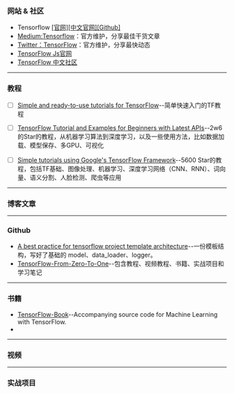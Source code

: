 

### 网站 & 社区

- Tensorflow [[官网]](https://www.tensorflow.org/)[[中文官网]](https://tensorflow.google.cn/)[[Github]](https://github.com/tensorflow/tensorflow)
- [Medium:Tensorflow](https://medium.com/tensorflow)：官方维护，分享最佳干货文章
- [Twitter：TensorFlow](https://twitter.com/tensorflow)：官方维护，分享最快动态
- [TensorFlow Js官网](https://js.tensorflow.org/)
- [TensorFlow 中文社区](https://www.tensorflowers.cn/)

---

### 教程

- [ ] [Simple and ready-to-use tutorials for TensorFlow](https://github.com/open-source-for-science/TensorFlow-Course#why-use-tensorflow)--简单快速入门的TF教程
- [ ] [TensorFlow Tutorial and Examples for Beginners with Latest APIs](https://github.com/aymericdamien/TensorFlow-Examples/)--2w6的Star的教程，从机器学习算法到深度学习，以及一些使用方法，比如数据加载、模型保存、多GPU、可视化
- [ ] [Simple tutorials using Google's TensorFlow Framework](https://github.com/nlintz/TensorFlow-Tutorials)--5600 Star的教程，包括TF基础、图像处理、机器学习、深度学习网络（CNN、RNN）、词向量、语义分割、人脸检测、爬虫等应用




---
### 博客文章


---
### Github

- [A best practice for tensorflow project template architecture](https://github.com/MrGemy95/Tensorflow-Project-Template)--一份模板结构，写好了基础的 model、data_loader、logger。
- [TensorFlow-From-Zero-To-One](https://github.com/amusi/TensorFlow-From-Zero-To-One)--包含教程、视频教程、书籍、实战项目和学习笔记


---
### 书籍

- [TensorFlow-Book](https://github.com/BinRoot/TensorFlow-Book)--Accompanying source code for Machine Learning with TensorFlow.
- 

---

### 视频


---
### 实战项目


